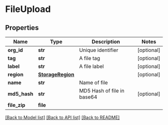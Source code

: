 # FileUpload

## Properties
Name | Type | Description | Notes
------------ | ------------- | ------------- | -------------
**org_id** | **str** | Unique identifier | [optional] 
**tag** | **str** | A file tag | [optional] 
**label** | **str** | A file label | [optional] 
**region** | [**StorageRegion**](StorageRegion.md) |  | [optional] 
**name** | **str** | Name of file | 
**md5_hash** | **str** | MD5 Hash of file in base64 | [optional] 
**file_zip** | **file** |  | 

[[Back to Model list]](../README.md#documentation-for-models) [[Back to API list]](../README.md#documentation-for-api-endpoints) [[Back to README]](../README.md)


